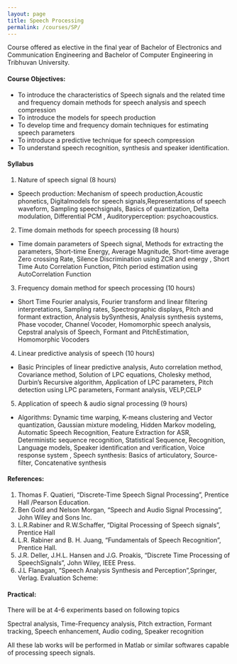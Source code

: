 ```yaml
---
layout: page  
title: Speech Processing
permalink: /courses/SP/
---
```


Course offered as elective in the final year of Bachelor of Electronics and Communication Engineering and Bachelor of Computer Engineering in Tribhuvan University.


#### Course Objectives:

-   To introduce the characteristics of Speech signals and the related time and frequency domain methods for speech analysis and speech compression 
-   To introduce the models for speech production
-   To develop time and frequency domain techniques for estimating speech parameters
-   To introduce a predictive technique for speech compression
-   To understand speech recognition, synthesis and speaker identification.

####  Syllabus 

1.	Nature of speech signal (8 hours)
-   Speech production: Mechanism of speech production,Acoustic phonetics, Digitalmodels for speech signals,Representations of speech waveform, Sampling speechsignals, Basics of quantization, Delta modulation, Differential PCM , Auditoryperception: psychoacoustics.

2.	Time domain methods for speech processing (8 hours)
-   Time domain parameters of Speech signal, Methods for extracting the parameters, Short-time Energy, Average Magnitude, Short-time average Zero crossing Rate, Silence Discrimination using ZCR and energy , Short Time Auto Correlation Function, Pitch period estimation using AutoCorrelation Function	

3.	Frequency domain method for speech processing (10 hours)
-   Short Time Fourier analysis, Fourier transform and linear filtering interpretations, Sampling rates, Spectrographic displays, Pitch and formant extraction, Analysis bySynthesis, Analysis synthesis systems, Phase vocoder, Channel Vocoder, Homomorphic speech analysis, Cepstral analysis of Speech, Formant and PitchEstimation, Homomorphic Vocoders	

4.	Linear predictive analysis of speech (10 hours)
-   Basic Principles of linear predictive analysis, Auto correlation method, Covariance method, Solution of LPC equations, Cholesky method, Durbin’s Recursive algorithm, Application of LPC parameters, Pitch detection using LPC parameters, Formant analysis, VELP,CELP	

5.	Application of speech & audio signal processing (9 hours)
-   Algorithms: Dynamic time warping, K-means clustering and Vector quantization, Gaussian mixture modeling, Hidden Markov modeling, Automatic Speech Recognition, Feature Extraction for ASR, Deterministic sequence recognition, Statistical Sequence, Recognition, Language models, Speaker identification and verification, Voice response system , Speech synthesis: Basics of articulatory, Source-filter, Concatenative synthesis	

#### References:

1.	Thomas F. Quatieri, “Discrete-Time Speech Signal Processing”, Prentice Hall /Pearson Education.
2.	Ben Gold and Nelson Morgan, “Speech and Audio Signal Processing”, John Wiley and Sons Inc.
3.	L.R.Rabiner and R.W.Schaffer, “Digital Processing of Speech signals”, Prentice Hall
4.	L.R. Rabiner and B. H. Juang, “Fundamentals of Speech Recognition”, Prentice Hall.
5.	J.R. Deller, J.H.L. Hansen and J.G. Proakis, “Discrete Time Processing of SpeechSignals”, John Wiley, IEEE Press.
6.	J.L Flanagan, “Speech Analysis Synthesis and Perception”,Springer, Verlag. 
Evaluation Scheme:

<!-- The questions will cover all the chapters of the syllabus. The evaluation scheme will be as indicated in the table below:

Chapters	Hours	Marks distribution*
1	8	14
2	8	14
3	10	18
4	10	18
5	9	16
Total	45	80
*There could be a minor deviation in Marks distribution -->

#### Practical:
There will be at 4-6 experiments based on following topics

Spectral analysis, Time-Frequency analysis, Pitch extraction, Formant tracking, Speech enhancement, Audio coding, Speaker recognition

All these lab works will be performed in Matlab or similar softwares capable of processing speech signals. 